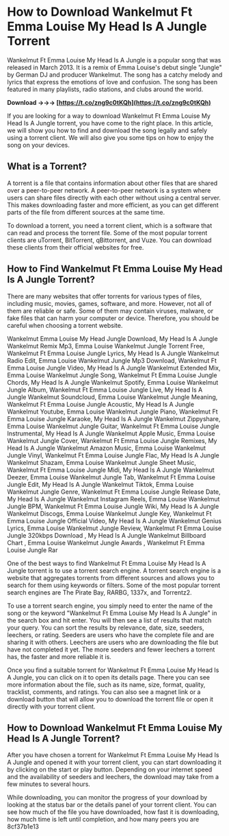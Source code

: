 
 
# How to Download Wankelmut Ft Emma Louise My Head Is A Jungle Torrent
 
Wankelmut Ft Emma Louise My Head Is A Jungle is a popular song that was released in March 2013. It is a remix of Emma Louise's debut single "Jungle" by German DJ and producer Wankelmut. The song has a catchy melody and lyrics that express the emotions of love and confusion. The song has been featured in many playlists, radio stations, and clubs around the world.
 
**Download →→→ [https://t.co/zng9c0tKQh](https://t.co/zng9c0tKQh)**


 
If you are looking for a way to download Wankelmut Ft Emma Louise My Head Is A Jungle torrent, you have come to the right place. In this article, we will show you how to find and download the song legally and safely using a torrent client. We will also give you some tips on how to enjoy the song on your devices.
 
## What is a Torrent?
 
A torrent is a file that contains information about other files that are shared over a peer-to-peer network. A peer-to-peer network is a system where users can share files directly with each other without using a central server. This makes downloading faster and more efficient, as you can get different parts of the file from different sources at the same time.
 
To download a torrent, you need a torrent client, which is a software that can read and process the torrent file. Some of the most popular torrent clients are uTorrent, BitTorrent, qBittorrent, and Vuze. You can download these clients from their official websites for free.
 
## How to Find Wankelmut Ft Emma Louise My Head Is A Jungle Torrent?
 
There are many websites that offer torrents for various types of files, including music, movies, games, software, and more. However, not all of them are reliable or safe. Some of them may contain viruses, malware, or fake files that can harm your computer or device. Therefore, you should be careful when choosing a torrent website.
 
Wankelmut Emma Louise My Head Jungle Download,  My Head Is A Jungle Wankelmut Remix Mp3,  Emma Louise Wankelmut Jungle Torrent Free,  Wankelmut Ft Emma Louise Jungle Lyrics,  My Head Is A Jungle Wankelmut Radio Edit,  Emma Louise Wankelmut Jungle Mp3 Download,  Wankelmut Ft Emma Louise Jungle Video,  My Head Is A Jungle Wankelmut Extended Mix,  Emma Louise Wankelmut Jungle Song,  Wankelmut Ft Emma Louise Jungle Chords,  My Head Is A Jungle Wankelmut Spotify,  Emma Louise Wankelmut Jungle Album,  Wankelmut Ft Emma Louise Jungle Live,  My Head Is A Jungle Wankelmut Soundcloud,  Emma Louise Wankelmut Jungle Meaning,  Wankelmut Ft Emma Louise Jungle Acoustic,  My Head Is A Jungle Wankelmut Youtube,  Emma Louise Wankelmut Jungle Piano,  Wankelmut Ft Emma Louise Jungle Karaoke,  My Head Is A Jungle Wankelmut Zippyshare,  Emma Louise Wankelmut Jungle Guitar,  Wankelmut Ft Emma Louise Jungle Instrumental,  My Head Is A Jungle Wankelmut Apple Music,  Emma Louise Wankelmut Jungle Cover,  Wankelmut Ft Emma Louise Jungle Remixes,  My Head Is A Jungle Wankelmut Amazon Music,  Emma Louise Wankelmut Jungle Vinyl,  Wankelmut Ft Emma Louise Jungle Flac,  My Head Is A Jungle Wankelmut Shazam,  Emma Louise Wankelmut Jungle Sheet Music,  Wankelmut Ft Emma Louise Jungle Midi,  My Head Is A Jungle Wankelmut Deezer,  Emma Louise Wankelmut Jungle Tab,  Wankelmut Ft Emma Louise Jungle Edit,  My Head Is A Jungle Wankelmut Tiktok,  Emma Louise Wankelmut Jungle Genre,  Wankelmut Ft Emma Louise Jungle Release Date,  My Head Is A Jungle Wankelmut Instagram Reels,  Emma Louise Wankelmut Jungle BPM,  Wankelmut Ft Emma Louise Jungle Wiki,  My Head Is A Jungle Wankelmut Discogs,  Emma Louise Wankelmut Jungle Key,  Wankelmut Ft Emma Louise Jungle Official Video,  My Head Is A Jungle Wankelmut Genius Lyrics,  Emma Louise Wankelmut Jungle Review,  Wankelmut Ft Emma Louise Jungle 320kbps Download ,  My Head Is A Jungle Wankelmut Billboard Chart ,  Emma Louise Wankelmut Jungle Awards ,  Wankelmut Ft Emma Louise Jungle Rar
 
One of the best ways to find Wankelmut Ft Emma Louise My Head Is A Jungle torrent is to use a torrent search engine. A torrent search engine is a website that aggregates torrents from different sources and allows you to search for them using keywords or filters. Some of the most popular torrent search engines are The Pirate Bay, RARBG, 1337x, and Torrentz2.
 
To use a torrent search engine, you simply need to enter the name of the song or the keyword "Wankelmut Ft Emma Louise My Head Is A Jungle" in the search box and hit enter. You will then see a list of results that match your query. You can sort the results by relevance, date, size, seeders, leechers, or rating. Seeders are users who have the complete file and are sharing it with others. Leechers are users who are downloading the file but have not completed it yet. The more seeders and fewer leechers a torrent has, the faster and more reliable it is.
 
Once you find a suitable torrent for Wankelmut Ft Emma Louise My Head Is A Jungle, you can click on it to open its details page. There you can see more information about the file, such as its name, size, format, quality, tracklist, comments, and ratings. You can also see a magnet link or a download button that will allow you to download the torrent file or open it directly with your torrent client.
 
## How to Download Wankelmut Ft Emma Louise My Head Is A Jungle Torrent?
 
After you have chosen a torrent for Wankelmut Ft Emma Louise My Head Is A Jungle and opened it with your torrent client, you can start downloading it by clicking on the start or play button. Depending on your internet speed and the availability of seeders and leechers, the download may take from a few minutes to several hours.
 
While downloading, you can monitor the progress of your download by looking at the status bar or the details panel of your torrent client. You can see how much of the file you have downloaded, how fast it is downloading, how much time is left until completion, and how many peers you are
 8cf37b1e13
 
